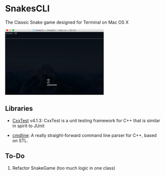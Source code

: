 # SnakesCLI

The Classic Snake game designed for Terminal on Mac OS X

![alt tag](/assets/SnakePreview.gif)

## Libraries

- [CxxTest](http://cxxtest.com/) v4.1.3: CxxTest is a unit testing framework for C++ that is similar in spirit to JUnit

- [cmdline](https://github.com/tanakh/cmdline.git): A really straight-forward command line parser for C++, based on STL.

## To-Do

1. Refactor SnakeGame (too much logic in one class)
